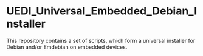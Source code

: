 UEDI_Universal_Embedded_Debian_Installer
========================================

This repository contains a set of scripts, which form a universal installer for Debian and/or Emdebian on embedded devices.
